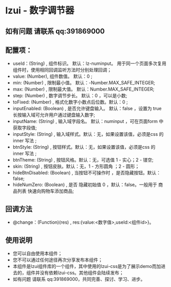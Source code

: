# lzui - 数字调节器

## 如有问题 请联系 qq:391869000

## 配置项：
- useId：(String) , 组件标识。 默认：lz-numinput。 用于同一个页面多次复用组件时，使用相同回调监听方法时分别处理回调；
- value: (Number), 组件数值。 默认：0 ;
- min: (Number) ,  限制最小值。 默认：-Number.MAX_SAFE_INTEGER;
- max: (Number) , 限制最大值。 默认：Number.MAX_SAFE_INTEGER;
- step: (Number) , 数字调节步长。 默认：0 ，可以是小数;
- toFixed: (Number) , 格式化数字小数点后位数。默认：0 ;
- inputEnabled: (Boolean) , 是否允许键盘输入。 默认：false ，设置为 true 长按输入域可允许用户通过键盘输入数字;
- inputName: (String) , 输入域字段名。 默认：numinput ，可在页面form 中获取字段值;
- inputStyle: (String) , 输入域样式。默认：无，如果设置该值，必须是css 的 inner 写法 ;
- btnStyle: (String) , 按钮样式。默认：无，如果设置该值，必须是css 的 inner 写法 ;
- btnTheme: (String) , 按钮风格。默认：无，可选值 1 - 实心；2 - 镂空;
- skin: (String) , 按钮皮肤。默认：无，1 - 方形圆角 ；2 - 圆形；
- hideBtnDisabled: (Boolean) , 当按钮不可操作时 ，是否隐藏按钮。默认：false;
- hideNumZero: (Boolean) , 是否 隐藏初始值 0 ，默认：false。一般用于 商品列表 快速向购物车添加商品;

## 回调方法
- @change：(Function)(res) , res:{value:<数字值>,useId:<组件id>}。

## 使用说明
- 您可以自由使用本组件；
- 您不可以通过任何途径再次分享发布本组件；
- 本组件是lzui组件库的一个组件，其中使用的lzui-css是为了展示demo而加进去的，组件并没有依赖lzui-css。其他组件会陆续发布；
- 如有问题 请联系 qq:391869000，共同完善、探讨、学习、进步。